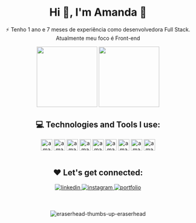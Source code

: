 <h1 align="center">Hi 👋, I'm Amanda 👩 </h1>
<p align="center">⚡ Tenho 1 ano e 7 meses de experiência como desenvolvedora Full Stack.<br>
Atualmente meu foco é Front-end</p>

<div align="center">

 <img height="160em" src="https://github-readme-stats.vercel.app/api?username=amandalcanjo&show_icons=true&theme=dracula"/>
  <img height="160em" src="https://github-readme-stats.vercel.app/api/top-langs/?username=amandalcanjo&layout=compact&theme=dracula"/>
</div>

<h2 align="center">💻 Technologies and Tools I use:</h2>

<div align="center">

<img align="center" alt="amanda-html" height="30" widht="30" src="https://cdn.jsdelivr.net/gh/devicons/devicon/icons/html5/html5-original-wordmark.svg"/>
<img align="center" alt="amanda-html" height="30" widht="30" src="https://cdn.jsdelivr.net/gh/devicons/devicon/icons/css3/css3-original-wordmark.svg"/>
<img align="center" alt="amanda-html" height="30" widht="30" src="https://cdn.jsdelivr.net/gh/devicons/devicon/icons/javascript/javascript-original.svg"/>
<img align="center" alt="amanda-html" height="30" widht="30" src="https://cdn.jsdelivr.net/gh/devicons/devicon/icons/typescript/typescript-original.svg"/>
<img align="center" alt="amanda-html" height="30" widht="30" src="https://cdn.jsdelivr.net/gh/devicons/devicon/icons/vuejs/vuejs-original-wordmark.svg"/>
<img align="center" alt="amanda-html" height="30" widht="30" src="https://cdn.jsdelivr.net/gh/devicons/devicon/icons/bootstrap/bootstrap-plain.svg"/>
<img align="center" alt="amanda-html" height="30" widht="30" src="https://cdn.jsdelivr.net/gh/devicons/devicon/icons/react/react-original-wordmark.svg"/>
<img align="center" alt="amanda-html" height="30" widht="30" src="https://cdn.jsdelivr.net/gh/devicons/devicon/icons/nodejs/nodejs-original.svg"/>
<img align="center" alt="amanda-html" height="30" widht="30" src="https://cdn.jsdelivr.net/gh/devicons/devicon/icons/mongodb/mongodb-original-wordmark.svg"/>

<br>
 
 
 <br>
<h2 align="center">❤️ Let's get connected:</h2>
<div align="center">

<a href="https://linkedin.com/in/amanda-alcanjo" target="_blank">
<img src=https://img.shields.io/badge/linkedin-C71585.svg?&style=for-the-badge&logo=linkedin&logoColor=white alt=linkedin style="margin-bottom: 5px;" />
</a>
<a href="https://instagram.com/amandalcanjo" target="_blank">
<img src=https://img.shields.io/badge/Instagram-C71585?style=for-the-badge&logo=instagram&logoColor=white alt=instagram style="margin-bottom: 5px;" />
</a>  
<a href="https://portfolio-amandalcanjo.netlify.app/" target="_blank">
 <img src=https://img.shields.io/badge/portfólio-C71585?style=for-the-badge&logo=ko-fi&logoColor=white alt=portfolio style="margin-bottom: 5px;" />
        </a>
</div> 
 
 <br>
  
 <br>

![eraserhead-thumbs-up-eraserhead](https://user-images.githubusercontent.com/81193788/188295224-f7054fd1-c9de-48e1-92ca-e71a5cd37362.gif)
</div>


